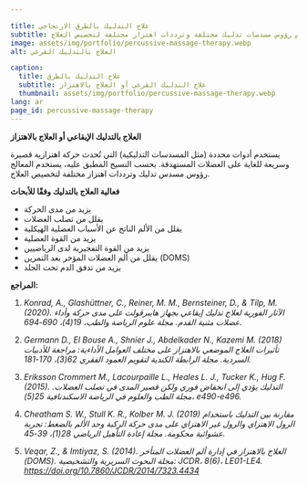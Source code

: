 ```yaml
---

title: علاج التدليك بالطرق الارتجاجي
subtitle: يستخدم العلاج بالتدليك الإيقاعي أو العلاج بالاهتزاز أدوات محددة (مسدسات التدليك) التي تخلق حركة اهتزازية قصيرة جدًا وسريعة على العضلات المطبقة. اعتمادًا على الأنسجة المستخدمة، يستخدم الممارس رؤوس مسدسات تدليك مختلفة وترددات اهتزاز مختلفة لتخصيص العلاج.
image: assets/img/portfolio/percussive-massage-therapy.webp
alt: العلاج بالتدليك القرعي

caption:
  title: علاج التدليك بالطرق
  subtitle: علاج التدليك القرعي أو العلاج بالاهتزاز
  thumbnail: assets/img/portfolio/percussive-massage-therapy.webp
lang: ar
page_id: percussive-massage-therapy
---
```

**العلاج بالتدليك الإيقاعي أو العلاج بالاهتزاز**

يستخدم أدوات محددة (مثل المسدسات التدليكية) التي تُحدث حركة اهتزازية قصيرة وسريعة للغاية على العضلات المستهدفة. بحسب النسيج المطبق عليه، يستخدم المعالج رؤوس مسدس تدليك وترددات اهتزاز مختلفة لتخصيص العلاج.

**فعالية العلاج بالتدليك وفقًا للأبحاث**

- يزيد من مدى الحركة
- يقلل من تصلب العضلات
- يقلل من الألم الناتج عن الأسباب العضلية الهيكلية
- يزيد من القوة العضلية
- يزيد من القوة التفجيرية لدى الرياضيين
- يقلل من ألم العضلات المؤخر بعد التمرين (DOMS)
- يزيد من تدفق الدم تحت الجلد

**المراجع:**

1.  *Konrad, A., Glashüttner, C., Reiner, M. M., Bernsteiner, D., & Tilp, M. (2020). الآثار الفورية لعلاج تدليك إيقاعي بجهاز هايبرڤولت على مدى حركة وأداء عضلات مثنية القدم. مجلة علوم الرياضة والطب، 19(4)، 690-694.*

2.  *Germann D., El Bouse A., Shnier J., Abdelkader N., Kazemi M. (2018) تأثيرات العلاج الموضعي بالاهتزاز على مختلف العوامل الأداءية: مراجعة للأدبيات السردية. مجلة الرابطة الكندية لتقويم العمود الفقري 62(3)، 170-181.*

3.  *Eriksson Crommert M., Lacourpaille L., Heales L. J., Tucker K., Hug F. (2015). التدليك يؤدي إلى انخفاض فوري ولكن قصير المدى في تصلب العضلات. مجلة الطب والعلوم في الرياضة الاسكندنافية 25(5)، e490-e496.*

4.  *Cheatham S. W., Stull K. R., Kolber M. J. (2019) مقارنة بين التدليك باستخدام الرول الاهتزاي والرول غير الاهتزاي على مدى حركة الركبة وحد الألم بالضغط: تجربة عشوائية محكومة. مجلة إعادة التأهيل الرياضي 28(1)، 39-45.*

5.  *Veqar, Z., & Imtiyaz, S. (2014). العلاج بالاهتزاز في إدارة ألم العضلات المتأخر (DOMS). مجلة البحوث السريرية والتشخيصية: JCDR، 8(6)، LE01-LE4. https://doi.org/10.7860/JCDR/2014/7323.4434*